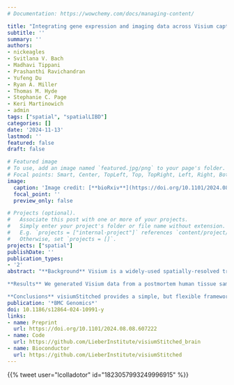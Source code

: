 ```yaml
---
# Documentation: https://wowchemy.com/docs/managing-content/

title: "Integrating gene expression and imaging data across Visium capture areas with visiumStitched"
subtitle: ''
summary: ''
authors:
- nickeagles
- Svitlana V. Bach
- Madhavi Tippani
- Prashanthi Ravichandran
- Yufeng Du
- Ryan A. Miller
- Thomas M. Hyde
- Stephanie C. Page
- Keri Martinowich
- admin
tags: ["spatial", "spatialLIBD"]
categories: []
date: '2024-11-13'
lastmod: ''
featured: false
draft: false

# Featured image
# To use, add an image named `featured.jpg/png` to your page's folder.
# Focal points: Smart, Center, TopLeft, Top, TopRight, Left, Right, BottomLeft, Bottom, BottomRight.
image:
  caption: 'Image credit: [**bioRxiv**](https://doi.org/10.1101/2024.08.08.607222)'
  focal_point: ''
  preview_only: false

# Projects (optional).
#   Associate this post with one or more of your projects.
#   Simply enter your project's folder or file name without extension.
#   E.g. `projects = ["internal-project"]` references `content/project/deep-learning/index.md`.
#   Otherwise, set `projects = []`.
projects: ["spatial"]
publishDate: ''
publication_types:
- '2'
abstract: "**Background** Visium is a widely-used spatially-resolved transcriptomics assay available from 10x Genomics. Standard Visium capture areas (6.5mm by 6.5mm) limit the survey of larger tissue structures, but combining overlapping images and associated gene expression data allow for more complex study designs. Current software can handle nested or partial image overlaps, but is designed for merging up to two capture areas, and cannot account for some technical scenarios related to capture area alignment.

**Results** We generated Visium data from a postmortem human tissue sample such that two capture areas were partially overlapping and a third one was adjacent. We developed the R/Bioconductor package visiumStitched, which facilitates stitching the images together with Fiji (ImageJ), and constructing SpatialExperiment R objects with the stitched images and gene expression data. visiumStitched constructs an artificial hexagonal array grid which allows seamless downstream analyses such as spatially-aware clustering without discarding data from overlapping spots. Data stitched with visiumStitched can then be interactively visualized with spatialLIBD.

**Conclusions** visiumStitched provides a simple, but flexible framework to handle various multi-capture area study design scenarios. Specifically, it resolves a data processing step without disrupting analysis workflows and without discarding data from overlapping spots. visiumStitched relies on affine transformations by Fiji, which have limitations and are less accurate when aligning against an atlas or other situations. visiumStitched provides an easy-to-use solution which expands possibilities for designing multi-capture area study designs."
publication: '*BMC Genomics*'
doi: 10.1186/s12864-024-10991-y
links:
- name: Preprint
  url: https://doi.org/10.1101/2024.08.08.607222
- name: Code
  url: https://github.com/LieberInstitute/visiumStitched_brain
- name: Bioconductor
  url: https://github.com/LieberInstitute/visiumStitched
---
```


{{% tweet user="lcolladotor" id="1823057993249996915" %}}
